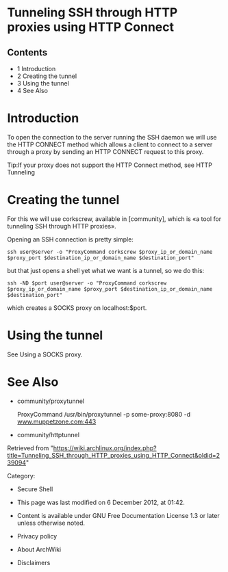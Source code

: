 Tunneling SSH through HTTP proxies using HTTP Connect
=====================================================

  

Contents
--------

-   1 Introduction
-   2 Creating the tunnel
-   3 Using the tunnel
-   4 See Also

Introduction
============

To open the connection to the server running the SSH daemon we will use
the HTTP CONNECT method which allows a client to connect to a server
through a proxy by sending an HTTP CONNECT request to this proxy.

Tip:If your proxy does not support the HTTP Connect method, see HTTP
Tunneling

Creating the tunnel
===================

For this we will use corkscrew, available in [community], which is «a
tool for tunneling SSH through HTTP proxies».

Opening an SSH connection is pretty simple:

    ssh user@server -o "ProxyCommand corkscrew $proxy_ip_or_domain_name $proxy_port $destination_ip_or_domain_name $destination_port"

but that just opens a shell yet what we want is a tunnel, so we do this:

    ssh -ND $port user@server -o "ProxyCommand corkscrew $proxy_ip_or_domain_name $proxy_port $destination_ip_or_domain_name $destination_port"

which creates a SOCKS proxy on localhost:$port.

Using the tunnel
================

See Using a SOCKS proxy.

See Also
========

-   community/proxytunnel

     ProxyCommand /usr/bin/proxytunnel -p some-proxy:8080 -d www.muppetzone.com:443

-   community/httptunnel

Retrieved from
"https://wiki.archlinux.org/index.php?title=Tunneling_SSH_through_HTTP_proxies_using_HTTP_Connect&oldid=239094"

Category:

-   Secure Shell

-   This page was last modified on 6 December 2012, at 01:42.
-   Content is available under GNU Free Documentation License 1.3 or
    later unless otherwise noted.
-   Privacy policy
-   About ArchWiki
-   Disclaimers
